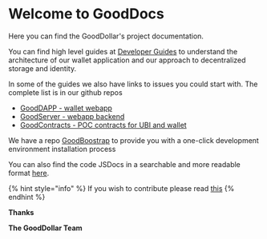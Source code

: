 # Welcome to GoodDocs

Here you can find the GoodDollar's project documentation.

You can find high level guides at [Developer Guides](developer-guides/) to understand the architecture of our wallet application and our approach to decentralized storage and identity.

In some of the guides we also have links to issues you could start with. The complete list is in our github repos

* [GoodDAPP - wallet webapp](https://github.com/GoodDollar/GoodDAPP)
* [GoodServer - webapp backend](https://github.com/GoodDollar/GoodServer)
* [GoodContracts - POC contracts for UBI and wallet](https://github.com/GoodDollar/GoodContracts)

We have a repo [GoodBoostrap](https://github.com/GoodDollar/GoodBootstrap) to provide you with a one-click development environment installation process

You can also find the code JSDocs in a searchable and more readable format [here]().

{% hint style="info" %}
If you wish to contribute please read [this](contributing.md)
{% endhint %}

**Thanks**

**The GoodDollar Team**

